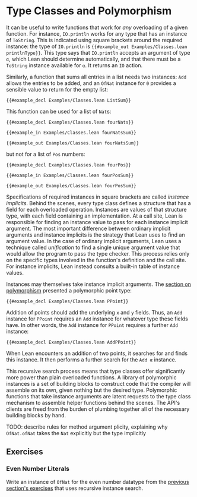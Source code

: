 # Type Classes and Polymorphism

It can be useful to write functions that work for _any_ overloading of a given function.
For instance, `IO.println` works for any type that has an instance of `ToString`.
This is indicated using square brackets around the required instance: the type of `IO.println` is `{{#example_out Examples/Classes.lean printlnType}}`.
This type says that `IO.println` accepts an argument of type `α`, which Lean should determine automatically, and that there must be a `ToString` instance available for `α`.
It returns an `IO` action.

Similarly, a function that sums all entries in a list needs two instances: `Add` allows the entries to be added, and an `OfNat` instance for `0` provides a sensible value to return for the empty list:
```Lean
{{#example_decl Examples/Classes.lean ListSum}}
```
This function can be used for a list of `Nat`s:
```Lean
{{#example_decl Examples/Classes.lean fourNats}}

{{#example_in Examples/Classes.lean fourNatsSum}}
```
```Lean info
{{#example_out Examples/Classes.lean fourNatsSum}}
```
but not for a list of `Pos` numbers:
```Lean
{{#example_decl Examples/Classes.lean fourPos}}

{{#example_in Examples/Classes.lean fourPosSum}}
```
```Lean error
{{#example_out Examples/Classes.lean fourPosSum}}
```

Specifications of required instances in square brackets are called _instance implicits_.
Behind the scenes, every type class defines a structure that has a field for each overloaded operation.
Instances are values of that structure type, with each field containing an implementation.
At a call site, Lean is responsible for finding an instance value to pass for each instance implicit argument.
The most important difference between ordinary implicit arguments and instance implicits is the strategy that Lean uses to find an argument value.
In the case of ordinary implicit arguments, Lean uses a technique called _unification_ to find a single unique argument value that would allow the program to pass the type checker.
This process relies only on the specific types involved in the function's definition and the call site.
For instance implicits, Lean instead consults a built-in table of instance values.

Instances may themselves take instance implicit arguments.
The [section on polymorphism](../getting-to-know/polymorphism.md) presented a polymorphic point type:
```Lean
{{#example_decl Examples/Classes.lean PPoint}}
```
Addition of points should add the underlying `x` and `y` fields.
Thus, an `Add` instance for `PPoint` requires an `Add` instance for whatever type these fields have.
In other words, the `Add` instance for `PPoint` requires a further `Add` instance:
```Lean
{{#example_decl Examples/Classes.lean AddPPoint}}
```
When Lean encounters an addition of two points, it searches for and finds this instance.
It then performs a further search for the `Add α` instance.

This recursive search process means that type classes offer significantly more power than plain overloaded functions.
A library of polymorphic instances is a set of building blocks to construct code that the compiler will assemble on its own, given nothing but the desired type.
Polymorphic functions that take instance arguments are latent requests to the type class mechanism to assemble helper functions behind the scenes.
The API's clients are freed from the burden of plumbing together all of the necessary building blocks by hand.

TODO: describe rules for method argument plicity, explaining why `OfNat.ofNat` takes the `Nat` explicitly but the type implicitly

## Exercises

### Even Number Literals

Write an instance of `OfNat` for the even number datatype from the [previous section's exercises](pos.md#even-numbers) that uses recursive instance search.
